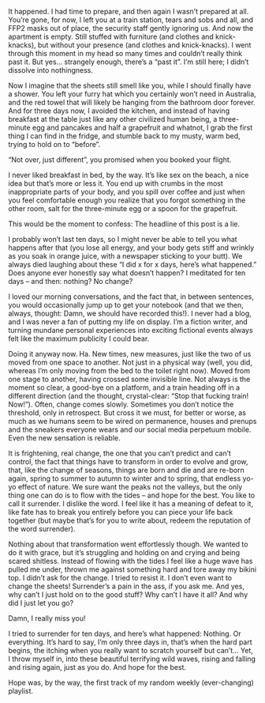 It happened. I had time to prepare, and then again I wasn’t prepared at all. You’re gone, for now, I left you at a train station, tears and sobs and all, and FFP2 masks out of place, the security staff gently ignoring us. And now the apartment is empty. Still stuffed with furniture (and clothes and knick-knacks), but without your presence (and clothes and knick-knacks). I went through this moment in my head so many times and couldn’t really think past it. But yes… strangely enough, there’s a “past it”. I’m still here; I didn’t dissolve into nothingness.  

Now I imagine that the sheets still smell like you, while I should finally have a shower. You left your furry hat which you certainly won’t need in Australia, and the red towel that will likely be hanging from the bathroom door forever. And for three days now, I avoided the kitchen, and instead of having breakfast at the table just like any other civilized human being, a three-minute egg and pancakes and half a grapefruit and whatnot, I grab the first thing I can find in the fridge, and stumble back to my musty, warm bed, trying to hold on to “before”. 

“Not over, just different”, you promised when you booked your flight. 

I never liked breakfast in bed, by the way. It’s like sex on the beach, a nice idea but that’s more or less it. You end up with crumbs in the most inappropriate parts of your body, and you spill over coffee and just when you feel comfortable enough you realize that you forgot something in the other room, salt for the three-minute egg or a spoon for the grapefruit. 

This would be the moment to confess: The headline of this post is a lie. 

I probably won’t last ten days, so I might never be able to tell you what happens after that (you lose all energy, and your body gets stiff and wrinkly as you soak in orange juice, with a newspaper sticking to your butt). We always died laughing about these “I did x for x days, here’s what happened.” Does anyone ever honestly say what doesn’t happen? I meditated for ten days – and then: nothing? No change? 

I loved our morning conversations, and the fact that, in between sentences, you would occasionally jump up to get your notebook (and that we then, always, thought: Damn, we should have recorded this!). I never had a blog, and I was never a fan of putting my life on display. I’m a fiction writer, and turning mundane personal experiences into exciting fictional events always felt like the maximum publicity I could bear. 

Doing it anyway now. Ha. New times, new measures, just like the two of us moved from one space to another. Not just in a physical way (well, you did, whereas I’m only moving from the bed to the toilet right now). Moved from one stage to another, having crossed some invisible line. Not always is the moment so clear, a good-bye on a platform, and a train heading off in a different direction (and the thought, crystal-clear: “Stop that fucking train! Now!”). Often, change comes slowly. Sometimes you don’t notice the threshold, only in retrospect. But cross it we must, for better or worse, as much as we humans seem to be wired on permanence, houses and prenups and the sneakers everyone wears and our social media perpetuum mobile. Even the new sensation is reliable. 

It is frightening, real change, the one that you can’t predict and can’t control, the fact that things have to transform in order to evolve and grow, that, like the change of seasons, things are born and die and are re-born again, spring to summer to autumn to winter and to spring, that endless yo-yo effect of nature. We sure want the peaks not the valleys, but the only thing one can do is to flow with the tides – and hope for the best. You like to call it surrender. I dislike the word. I feel like it has a meaning of defeat to it, like fate has to break you entirely before you can piece your life back together (but maybe that’s for you to write about, redeem the reputation of the word surrender).

Nothing about that transformation went effortlessly though. We wanted to do it with grace, but it’s struggling and holding on and crying and being scared shitless. Instead of flowing with the tides I feel like a huge wave has pulled me under, thrown me against something hard and tore away my bikini top. I didn’t ask for the change. I tried to resist it. I don’t even want to change the sheets! Surrender’s a pain in the ass, if you ask me. And yes, why can’t I just hold on to the good stuff? Why can’t I have it all? And why did I just let you go?

Damn, I really miss you!

I tried to surrender for ten days, and here’s what happened: Nothing. Or everything. It’s hard to say, I’m only three days in, that’s when the hard part begins, the itching when you really want to scratch yourself but can’t… Yet, I throw myself in, into these beautiful terrifying wild waves, rising and falling and rising again, just as you do. And hope for the best. 

Hope was, by the way, the first track of my random weekly (ever-changing) playlist.
